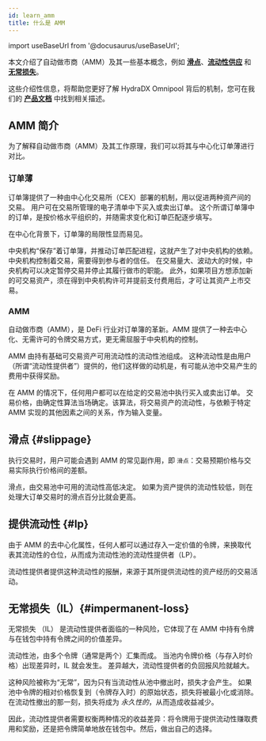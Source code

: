 ```yaml
---
id: learn_amm
title: 什么是 AMM
---
```


import useBaseUrl from '@docusaurus/useBaseUrl';

本文介绍了自动做市商（AMM）及其一些基本概念，例如 **[滑点](#slippage)**、**[流动性供应](#lp)** 和 **[无常损失](#impermanent-loss)**。

这些介绍性信息，将帮助您更好了解 HydraDX Omnipool 背后的机制，您可在我们的 **[产品文档](/)** 中找到相关描述。

## AMM 简介

为了解释自动做市商（AMM）及其工作原理，我们可以将其与中心化订单薄进行对比。

### 订单薄

订单簿提供了一种由中心化交易所（CEX）部署的机制，用以促进两种资产间的交易。 用户可在交易所管理的电子清单中下买入或卖出订单。 这个所谓订单簿中的订单，是按价格水平组织的，并随需求变化和订单匹配逐步填写。

在中心化背景下，订单簿的局限性显而易见。

中央机构“保存”着订单簿，并推动订单匹配进程，这就产生了对中央机构的依赖。 中央机构控制着交易，需要得到参与者的信任。 在交易量大、波动大的时候，中央机构可以决定暂停交易并停止其履行做市的职能。 此外，如果项目方想添加新的可交易资产，须在得到中央机构许可并提前支付费用后，才可让其资产上市交易。

### AMM

自动做市商（AMM），是 DeFi 行业对订单簿的革新。AMM 提供了一种去中心化、无需许可的令牌交易方式，更无需屈服于中央机构的控制。

AMM 由持有基础可交易资产可用流动性的流动性池组成。 这种流动性是由用户（所谓“流动性提供者”）提供的，他们这样做的动机是，有可能从池中交易产生的费用中获得奖励。

在 AMM 的情况下，任何用户都可以在给定的交易池中执行买入或卖出订单。 交易价格，由确定性算法当场确定。该算法，将交易资产的流动性，与依赖于特定 AMM 实现的其他因素之间的关系，作为输入变量。

## 滑点 {#slippage}

执行交易时，用户可能会遇到 AMM 的常见副作用，即 `滑点`：交易预期价格与交易实际执行价格间的差额。

滑点，由交易池中可用的流动性高低决定。 如果为资产提供的流动性较低，则在处理大订单交易时的滑点百分比就会更高。

## 提供流动性 {#lp}

由于 AMM 的去中心化属性，任何人都可以通过存入一定价值的令牌，来换取代表其流动性的仓位，从而成为流动性池的流动性提供者（LP）。

流动性提供者提供这种流动性的报酬，来源于其所提供流动性的资产经历的交易活动。

## 无常损失（IL）{#impermanent-loss}

无常损失 （IL） 是流动性提供者面临的一种风险，它体现了在 AMM 中持有令牌与在钱包中持有令牌之间的价值差异。

流动性池，由多个令牌（通常是两个）汇集而成。 当池内令牌价格（与存入时价格）出现差异时，IL 就会发生。 差异越大，流动性提供者的负回报风险就越大。

这种风险被称为“无常”，因为只有当流动性从池中撤出时，损失才会产生。 如果池中令牌的相对价格恢复到（令牌存入时）的原始状态，损失将被最小化或消除。 在流动性撤出的那一刻，损失将成为 *永久性的*，从而造成收益减少。

因此，流动性提供者需要权衡两种情况的收益差异：将令牌用于提供流动性赚取费用和奖励，还是把令牌简单地放在钱包中。然后，做出自己的选择。
